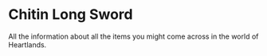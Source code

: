 # Chitin Long Sword


All the information about all the items you might come across in the world of Heartlands.

